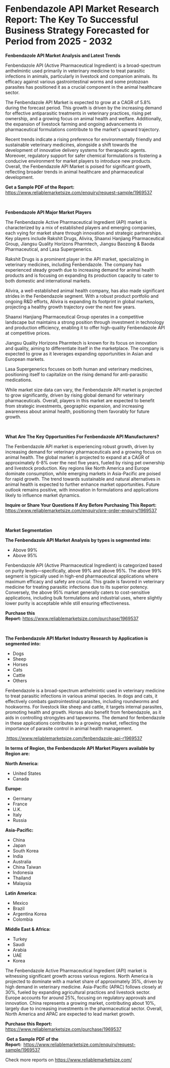 <p><h1>Fenbendazole API Market Research Report: The Key To Successful Business Strategy Forecasted for Period from 2025 - 2032</h1></p><p><strong>Fenbendazole API Market Analysis and Latest Trends</strong></p>
<p><p>Fenbendazole API (Active Pharmaceutical Ingredient) is a broad-spectrum anthelmintic used primarily in veterinary medicine to treat parasitic infections in animals, particularly in livestock and companion animals. Its efficacy against various gastrointestinal worms and some protozoan parasites has positioned it as a crucial component in the animal healthcare sector.</p><p>The Fenbendazole API Market is expected to grow at a CAGR of 5.8% during the forecast period. This growth is driven by the increasing demand for effective antiparasitic treatments in veterinary practices, rising pet ownership, and a growing focus on animal health and welfare. Additionally, the expansion of livestock farming and ongoing advancements in pharmaceutical formulations contribute to the market's upward trajectory.</p><p>Recent trends indicate a rising preference for environmentally friendly and sustainable veterinary medicines, alongside a shift towards the development of innovative delivery systems for therapeutic agents. Moreover, regulatory support for safer chemical formulations is fostering a conducive environment for market players to introduce new products. Overall, the Fenbendazole API Market is poised for significant growth, reflecting broader trends in animal healthcare and pharmaceutical development.</p></p>
<p><strong>Get a Sample PDF of the Report:&nbsp;</strong> <a href="https://www.reliablemarketsize.com/enquiry/request-sample/1969537?utm_campaign=1836&utm_medium=2&utm_source=Github&utm_content=ia&utm_term=04022025&utm_id=fenbendazole-api">https://www.reliablemarketsize.com/enquiry/request-sample/1969537</a></p>
<p>&nbsp;</p>
<p><strong>Fenbendazole API Major Market Players</strong></p>
<p><p>The Fenbendazole Active Pharmaceutical Ingredient (API) market is characterized by a mix of established players and emerging companies, each vying for market share through innovation and strategic partnerships. Key players include Rakshit Drugs, Alivira, Shaanxi Hanjiang Pharmaceutical Group, Jiangsu Quality Horizons Pharmtech, Jiangsu Baozong & Baoda Pharmaceutical, and Lasa Supergenerics.</p><p>Rakshit Drugs is a prominent player in the API market, specializing in veterinary medicines, including Fenbendazole. The company has experienced steady growth due to increasing demand for animal health products and is focusing on expanding its production capacity to cater to both domestic and international markets.</p><p>Alivira, a well-established animal health company, has also made significant strides in the Fenbendazole segment. With a robust product portfolio and ongoing R&D efforts, Alivira is expanding its footprint in global markets, projecting a healthy growth trajectory over the next few years.</p><p>Shaanxi Hanjiang Pharmaceutical Group operates in a competitive landscape but maintains a strong position through investment in technology and production efficiency, enabling it to offer high-quality Fenbendazole API at competitive prices.</p><p>Jiangsu Quality Horizons Pharmtech is known for its focus on innovation and quality, aiming to differentiate itself in the marketplace. The company is expected to grow as it leverages expanding opportunities in Asian and European markets.</p><p>Lasa Supergenerics focuses on both human and veterinary medicines, positioning itself to capitalize on the rising demand for anti-parasitic medications.</p><p>While market size data can vary, the Fenbendazole API market is projected to grow significantly, driven by rising global demand for veterinary pharmaceuticals. Overall, players in this market are expected to benefit from strategic investments, geographic expansion, and increasing awareness about animal health, positioning them favorably for future growth.</p></p>
<p>&nbsp;</p>
<p><strong>What Are The Key Opportunities For Fenbendazole API Manufacturers?</strong></p>
<p><p>The Fenbendazole API market is experiencing robust growth, driven by increasing demand for veterinary pharmaceuticals and a growing focus on animal health. The global market is projected to expand at a CAGR of approximately 6-8% over the next five years, fueled by rising pet ownership and livestock production. Key regions like North America and Europe dominate consumption, while emerging markets in Asia-Pacific are poised for rapid growth. The trend towards sustainable and natural alternatives in animal health is expected to further enhance market opportunities. Future outlook remains positive, with innovation in formulations and applications likely to influence market dynamics.</p></p>
<p><strong>Inquire or Share Your Questions If Any Before Purchasing This Report:</strong> <a href="https://www.reliablemarketsize.com/enquiry/pre-order-enquiry/1969537?utm_campaign=1836&utm_medium=2&utm_source=Github&utm_content=ia&utm_term=04022025&utm_id=fenbendazole-api">https://www.reliablemarketsize.com/enquiry/pre-order-enquiry/1969537</a></p>
<p>&nbsp;</p>
<p><strong>Market Segmentation</strong></p>
<p><strong>The Fenbendazole API Market Analysis by types is segmented into:</strong></p>
<p><ul><li>Above 99%</li><li>Above 95%</li></ul></p>
<p><p>Fenbendazole API (Active Pharmaceutical Ingredient) is categorized based on purity levels—specifically, above 99% and above 95%. The above 99% segment is typically used in high-end pharmaceutical applications where maximum efficacy and safety are crucial. This grade is favored in veterinary medicine for treating parasitic infections due to its superior potency. Conversely, the above 95% market generally caters to cost-sensitive applications, including bulk formulations and industrial uses, where slightly lower purity is acceptable while still ensuring effectiveness.</p></p>
<p><strong>Purchase this Report:&nbsp;</strong><a href="https://www.reliablemarketsize.com/purchase/1969537?utm_campaign=1836&utm_medium=2&utm_source=Github&utm_content=ia&utm_term=04022025&utm_id=fenbendazole-api">https://www.reliablemarketsize.com/purchase/1969537</a></p>
<p>&nbsp;</p>
<p><strong>The Fenbendazole API Market Industry Research by Application is segmented into:</strong></p>
<p><ul><li>Dogs</li><li>Sheep</li><li>Horses</li><li>Cats</li><li>Cattle</li><li>Others</li></ul></p>
<p><p>Fenbendazole is a broad-spectrum anthelmintic used in veterinary medicine to treat parasitic infections in various animal species. In dogs and cats, it effectively combats gastrointestinal parasites, including roundworms and hookworms. For livestock like sheep and cattle, it targets internal parasites, promoting health and growth. Horses also benefit from fenbendazole, as it aids in controlling strongyles and tapeworms. The demand for fenbendazole in these applications contributes to a growing market, reflecting the importance of parasite control in animal health management.</p></p>
<p><a href="https://www.reliablemarketsize.com/fenbendazole-api-r1969537?utm_campaign=1836&utm_medium=2&utm_source=Github&utm_content=ia&utm_term=04022025&utm_id=fenbendazole-api">&nbsp;https://www.reliablemarketsize.com/fenbendazole-api-r1969537</a></p>
<p><strong>In terms of Region, the Fenbendazole API Market Players available by Region are:</strong></p>
<p>
    <p> <strong> North America: </strong>
        <ul>
            <li>United States</li>
            <li>Canada</li>
        </ul>
        </p> 
    <p> <strong> Europe: </strong>
        <ul>
            <li>Germany</li>
            <li>France</li>
            <li>U.K.</li>
            <li>Italy</li>
            <li>Russia</li>
        </ul>
        </p> 
    <p> <strong> Asia-Pacific: </strong>
        <ul>
            <li>China</li>
            <li>Japan</li>
            <li>South Korea</li>
            <li>India</li>
            <li>Australia</li>
            <li>China Taiwan</li>
            <li>Indonesia</li>
            <li>Thailand</li>
            <li>Malaysia</li>
        </ul>
        </p> 
    <p> <strong> Latin America: </strong>
        <ul>
            <li>Mexico</li>
            <li>Brazil</li>
            <li>Argentina Korea</li>
            <li>Colombia</li>
        </ul>
        </p> 
    <p> <strong> Middle East & Africa: </strong>
        <ul>
            <li>Turkey</li>
            <li>Saudi</li>
            <li>Arabia</li>
            <li>UAE</li>
            <li>Korea</li>
        </ul>
    </p>
    </p>
<p><p>The Fenbendazole Active Pharmaceutical Ingredient (API) market is witnessing significant growth across various regions. North America is projected to dominate with a market share of approximately 35%, driven by high demand in veterinary medicine. Asia-Pacific (APAC) follows closely at 30%, fueled by expanding agricultural practices and livestock sector. Europe accounts for around 25%, focusing on regulatory approvals and innovation. China represents a growing market, contributing about 10%, largely due to increasing investments in the pharmaceutical sector. Overall, North America and APAC are expected to lead market growth.</p></p>
<p><strong>Purchase this Report: </strong><a href="https://www.reliablemarketsize.com/purchase/1969537?utm_campaign=1836&utm_medium=2&utm_source=Github&utm_content=ia&utm_term=04022025&utm_id=fenbendazole-api">https://www.reliablemarketsize.com/purchase/1969537</a></p>
<p>&nbsp;<strong>Get a Sample PDF of the Report:&nbsp;&nbsp;</strong><a href="https://www.reliablemarketsize.com/enquiry/request-sample/1969537?utm_campaign=1836&utm_medium=2&utm_source=Github&utm_content=ia&utm_term=04022025&utm_id=fenbendazole-api">https://www.reliablemarketsize.com/enquiry/request-sample/1969537</a></p>
<p><strong></strong></p>
<p>Check more reports on <a href="https://www.reliablemarketsize.com/?utm_campaign=1836&utm_medium=2&utm_source=Github&utm_content=ia&utm_term=04022025&utm_id=fenbendazole-api">https://www.reliablemarketsize.com/</a></p>